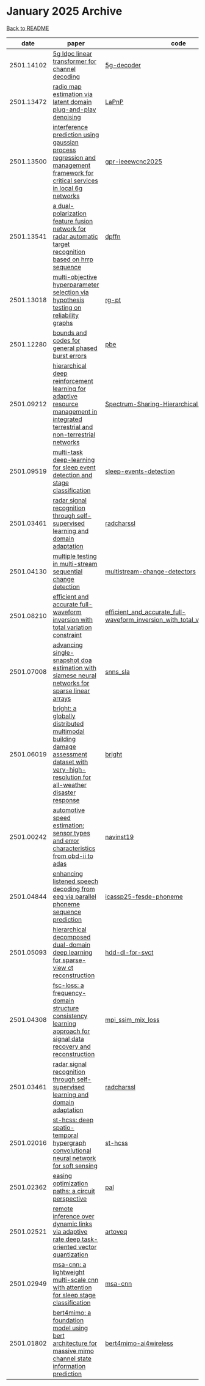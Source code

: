 # January 2025 Archive

[Back to README](../../README.md)

|date|paper|code|
|---|---|---|
|2501.14102|[5g ldpc linear transformer for channel decoding](https://arxiv.org/abs/2501.14102)|[5g-decoder](https://github.com/pollyjuice74/5g-decoder)|
|2501.13472|[radio map estimation via latent domain plug-and-play denoising](https://arxiv.org/abs/2501.13472)|[LaPnP](https://github.com/xumaomao94/LaPnP)|
|2501.13500|[interference prediction using gaussian process regression and management framework for critical services in local 6g networks](https://arxiv.org/abs/2501.13500)|[gpr-ieeewcnc2025](https://github.com/syed-luqman-shah-19/gpr-ieeewcnc2025)|
|2501.13541|[a dual-polarization feature fusion network for radar automatic target recognition based on hrrp sequence](https://arxiv.org/abs/2501.13541)|[dpffn](https://github.com/xmpan/dpffn)|
|2501.13018|[multi-objective hyperparameter selection via hypothesis testing on reliability graphs](https://arxiv.org/abs/2501.13018)|[rg-pt](https://github.com/kclip/rg-pt)|
|2501.12280|[bounds and codes for general phased burst errors](https://arxiv.org/abs/2501.12280)|[pbe](https://github.com/sebastianbitzer/pbe)|
|2501.09212|[hierarchical deep reinforcement learning for adaptive resource management in integrated terrestrial and non-terrestrial networks](https://arxiv.org/abs/2501.09212)|[Spectrum-Sharing-Hierarchical-DRL](https://github.com/ahmd-mohsin/Spectrum-Sharing-Hierarchical-DRL)|
|2501.09519|[multi-task deep-learning for sleep event detection and stage classification](https://arxiv.org/abs/2501.09519)|[sleep-events-detection](https://github.com/adrania/sleep-events-detection)|
|2501.03461|[radar signal recognition through self-supervised learning and domain adaptation](https://arxiv.org/abs/2501.03461)|[radcharssl](https://github.com/abcxyzi/radcharssl)|
|2501.04130|[multiple testing in multi-stream sequential change detection](https://arxiv.org/abs/2501.04130)|[multistream-change-detectors](https://github.com/sanjitdp/multistream-change-detectors)|
|2501.08210|[efficient and accurate full-waveform inversion with total variation constraint](https://arxiv.org/abs/2501.08210)|[efficient_and_accurate_full-waveform_inversion_with_total_variation_constraint](https://github.com/mdi-tokyotech/efficient_and_accurate_full-waveform_inversion_with_total_variation_constraint)|
|2501.07008|[advancing single-snapshot doa estimation with siamese neural networks for sparse linear arrays](https://arxiv.org/abs/2501.07008)|[snns_sla](https://github.com/ruxinzh/snns_sla)|
|2501.06019|[bright: a globally distributed multimodal building damage assessment dataset with very-high-resolution for all-weather disaster response](https://arxiv.org/abs/2501.06019)|[bright](https://github.com/chenhongruixuan/bright)|
|2501.00242|[automotive speed estimation: sensor types and error characteristics from obd-ii to adas](https://arxiv.org/abs/2501.00242)|[navinst19](https://github.com/hanymragab/navinst19)|
|2501.04844|[enhancing listened speech decoding from eeg via parallel phoneme sequence prediction](https://arxiv.org/abs/2501.04844)|[icassp25-fesde-phoneme](https://github.com/lee-jhwn/icassp25-fesde-phoneme)|
|2501.05093|[hierarchical decomposed dual-domain deep learning for sparse-view ct reconstruction](https://arxiv.org/abs/2501.05093)|[hdd-dl-for-svct](https://github.com/hanyoseob/hdd-dl-for-svct)|
|2501.04308|[fsc-loss: a frequency-domain structure consistency learning approach for signal data recovery and reconstruction](https://arxiv.org/abs/2501.04308)|[mpi_ssim_mix_loss](https://github.com/dreamenwalker/mpi_ssim_mix_loss)|
|2501.03461|[radar signal recognition through self-supervised learning and domain adaptation](https://arxiv.org/abs/2501.03461)|[radcharssl](https://github.com/abcxyzi/radcharssl)|
|2501.02016|[st-hcss: deep spatio-temporal hypergraph convolutional neural network for soft sensing](https://arxiv.org/abs/2501.02016)|[st-hcss](https://github.com/htew0001/st-hcss)|
|2501.02362|[easing optimization paths: a circuit perspective](https://arxiv.org/abs/2501.02362)|[pal](https://github.com/facebookresearch/pal)|
|2501.02521|[remote inference over dynamic links via adaptive rate deep task-oriented vector quantization](https://arxiv.org/abs/2501.02521)|[artoveq](https://github.com/eyalfish/artoveq)|
|2501.02949|[msa-cnn: a lightweight multi-scale cnn with attention for sleep stage classification](https://arxiv.org/abs/2501.02949)|[msa-cnn](https://github.com/sgoerttler/msa-cnn)|
|2501.01802|[bert4mimo: a foundation model using bert architecture for massive mimo channel state information prediction](https://arxiv.org/abs/2501.01802)|[bert4mimo-ai4wireless](https://github.com/ocatak/bert4mimo-ai4wireless)|

